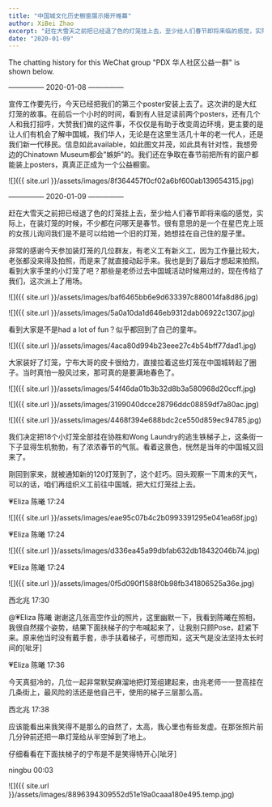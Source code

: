 ```yaml
---
title: "中国城文化历史橱窗展示揭开帷幕"
author: XiBei Zhao
excerpt: "赶在大雪天之前把已经退了色的灯笼挂上去，至少给人们春节即将来临的感觉，实际上，在装灯笼的时候，不少都在问哪天是春节。很有意思的是一个在星巴克上班的女孩儿询问我们是不是可以给她一个旧的灯笼，她想挂在自己住的屋子里。非常的感谢今天参加装灯笼的几位群友，有老义工有新义工。看到大家手里的小灯笼了吧？那些是老侨过去中国城活动时候用过的，现在传给了我们，这次派上了用场。"
date: "2020-01-09"
---
```

The chatting history for this WeChat group "PDX 华人社区公益一群" is shown below.

—————  2020-01-08  —————


宣传工作要先行，今天已经把我们的第三个poster安装上去了。这次讲的是大红灯笼的故事。在前后一个小时的时间，看到有人驻足读前两个posters，还有几个人和我打招呼，大赞我们做的这件事，不仅仅是有助于改变周边环境，更主要的是让人们有机会了解中国城，我们华人，无论是在这里生活几十年的老一代人，还是我们新一代移民。信息如此available，如此图文并茂，如此具有针对性，我想旁边的Chinatown Museum都会"嫉妒"的。我们还在争取在春节前把所有的窗户都能装上posters，真真正正成为一个公益橱窗。

![]({{ site.url }}/assets/images/8f364457f0cf02a6bf600ab139654315.jpg)

—————  2020-01-09  —————

赶在大雪天之前把已经退了色的灯笼挂上去，至少给人们春节即将来临的感觉，实际上，在装灯笼的时候，不少都在问哪天是春节。很有意思的是一个在星巴克上班的女孩儿询问我们是不是可以给她一个旧的灯笼，她想挂在自己住的屋子里。

非常的感谢今天参加装灯笼的几位群友，有老义工有新义工，因为工作量比较大，老张都没来得及拍照，而是来了就直接动起手来。我也是到了最后才想起来拍照。看到大家手里的小灯笼了吧？那些是老侨过去中国城活动时候用过的，现在传给了我们，这次派上了用场。

![]({{ site.url }}/assets/images/baf6465bb6e9d633397c880014fa8d86.jpg)

![]({{ site.url }}/assets/images/5a0a10da1d646eb9312dab06922c1307.jpg)

看到大家是不是had a lot of fun？似乎都回到了自己的童年。

![]({{ site.url }}/assets/images/4aca80d994b23eee27c4b54bff77dad1.jpg)

大家装好了灯笼，宁布大哥的皮卡很给力，直接拉着这些灯笼在中国城转起了圈子。当时真怕一股风过来，那可真的是要满地春色了。

![]({{ site.url }}/assets/images/54f46da01b3b32d8b3a580968d20ccff.jpg)

![]({{ site.url }}/assets/images/3199040dcce28796ddc08859df7a80ac.jpg)

![]({{ site.url }}/assets/images/4468f394e688bdc2ce550d859ec94785.jpg)

我们决定把18个小灯笼全部挂在协胜和Wong Laundry的逃生铁梯子上，这条街一下子显得生机勃勃，有了浓浓春节的气氛。看着这景色，恍然是当年的中国城又回来了。

刚回到家来，就被通知新的120灯笼到了，这个赶巧。回头观察一下周末的天气，可以的话，咱们再组织义工前往中国城，把大红灯笼挂上去。

💗Eliza 陈曦  17:24

![]({{ site.url }}/assets/images/eae95c07b4c2b0993391295e041ea68f.jpg)

💗Eliza 陈曦  17:24

![]({{ site.url }}/assets/images/d336ea45a99dbfab632db18432046b74.jpg)

💗Eliza 陈曦  17:24

![]({{ site.url }}/assets/images/0f5d090f1588f0b98fb341806525a36e.jpg)

西北兆  17:30

@💗Eliza 陈曦 谢谢这几张高空作业的照片，这里幽默一下，我看到陈曦在照相，我很自然摆个姿势，结果下面扶梯子的宁布喊起来了，让我别只顾Pose，赶紧下来。原来他当时没有戴手套，赤手扶着梯子，可想而知，这天气是没法坚持太长时间的[呲牙]

💗Eliza 陈曦  17:36

今天真挺冷的，几位一起非常默契麻溜地把灯笼组建起来，由兆老师一一登高挂在几条街上，最风险的活还是他自己干，使用的梯子三层那么高。

西北兆  17:38

应该能看出来我笑得不是那么的自然了，太高，我心里也有些发虚。在那张照片前几分钟前还把一串灯笼给从半空掉到了地上。

仔细看看在下面扶梯子的宁布是不是笑得特开心[呲牙]

ningbu  00:03

![]({{ site.url }}/assets/images/8896394309552d51e19a0caaa180e495.temp.jpg)
